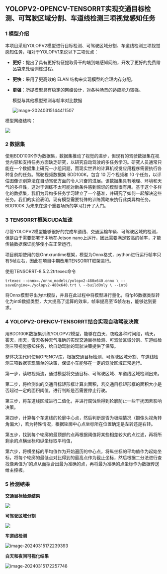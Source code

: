 ## YOLOPV2-OPENCV-TENSORRT实现交通目标检测、可驾驶区域分割、车道线检测三项视觉感知任务

### 1 模型介绍

本项目采用YOLOPV2模型进行目标检测、可驾驶区域分割、车道线检测三项视觉感知任务，相对于YOLOPV1来说以下三项优点：

- **更好**：提出了具有更好特征提取骨干的端到端感知网络，开发了更好的免费赠品袋来处理训练过程。

- **更快**：采用了更高效的 ELAN 结构来实现模型的合理内存分配。

- **更强**：所提模型具有稳定的网络设计，对各种场景的适应能力较强。

  模型与其他模型预测与帧率对比数据

  ![image-20240315144411507](https://cdn.jsdelivr.net/gh/1944195627wb/images@main/images/image-20240315144411507.png)

模型网络结构：

![](https://cdn.jsdelivr.net/gh/1944195627wb/images@main/images/yolopv2-480x640.png)

### 2 数据集

使用BDD100K作为数据集，数据集推动了视觉的进步，但现有的驾驶数据集在视觉内容和支持任务方面缺乏研究，以研究自动驾驶的多任务学习。研究人员通常只能在一个数据集上研究一小组问题，而现实世界的计算机视觉应用程序需要执行各种复杂的任务。驾驶视频数据集 BDD100K，包含 10 万个视频和 10 个任务，以评估图像识别算法在自动驾驶方面的令人兴奋的进展。该数据集具有地理、环境和天气的多样性，这对于训练不太可能对新条件感到惊讶的模型很有用。基于这个多样化的数据集，我们为异构多任务学习建立了一个基准，并研究了如何一起解决这些任务。我们的实验表明，现有模型需要特殊的训练策略来执行此类异构任务。 BDD100K 为未来在这个重要场所的学习打开了大门。

### 3 TENSORRT框架CUDA加速

尽管YOLOPV2模型能够很好的完成车道线、交通运输车辆、可驾驶区域的检测，但是由于需要部署于本地在Jetson nano上运行，因此需要满足较高的帧率，才能传输数据保证能够使小车正常运行。

项目前期使用的是Onnxruntime框架，模型为Onnx格式，python进行运行帧率只有5帧左右，因此在项目中期改用TENSORRT框架进行。

使用TENSORRT-8.5.2.2trtexec命令

`trtexec --onnx=./onnx_models/yolopv2-480x640.onnx \
		--saveEngine=./yolopv2-480x640.trt \
		--buildOnly \
		--int8`

将Onnx模型导出为trt模型，并且在此过程中将模型进行量化，将fp16数据类型转化为int8数据类型，大大提高了运算的效率，帧率提高至15帧左右，能够达到要求。

### 4 YOLOPV2-OPENCV-TENSORRT结合实现自动驾驶决策

用BDD100K数据集训练YOLOPV2模型，能够在白天、夜晚各种时间段，晴天，雾天，雨天，雪天各种天气准确的实现交通目标检测、可驾驶区域分割、车道线检测三项视觉感知任务，给自动驾驶的驾驶决策提供了保障。

整体决策代码使用OPENCV库，根据交通目标检测、可驾驶区域分割、车道线检测三项数据实现简单的决策，保证小车能够在一定的驾驶区域正常运行。

第一步，读取视频流，通过模型将交通目标、可驾驶区域、车道线区域检测出来。

第二步，将检测出的交通目标矩形框计算出面积，若交通目标矩形框的面积大小是否超过一定的面积阈值，进行判断是否需要停止行驶。

第三步，将车道线区域进行二值化，并进行腐蚀后得到轮廓防止一些干扰因素影响决策。

第四步，计算每个车道线的轮廓中心点，然后判断是否为极端情况（摄像头视角转角偏大），若为特殊情况，根据轮廓中心点坐标所在位置确定是左转还是右转。

第五步，找到每个轮廓的最顶部的点再根据阈值将某些相差较大的点过滤，再将所剩余的点横坐标和纵坐标取平均值，

第六步，将横坐标的平均值作为开始遍历的中心点，将纵坐标的平均值作为起始坐标，将每个轮廓的最低点对比得到的最高点作为截止坐标，然后根据二分法进行查找像素值为1的点从而拟合出最为准确的点，再将最为准确的点坐标作为数据传送给主控板。

### 5 检测结果

**交通目标检测结果**

![](https://cdn.jsdelivr.net/gh/1944195627wb/images@main/images/%E5%B1%8F%E5%B9%95%E6%88%AA%E5%9B%BE%202024-03-15%20171911.png)

**可驾驶区域分割**

![](https://cdn.jsdelivr.net/gh/1944195627wb/images@main/images/%E5%B1%8F%E5%B9%95%E6%88%AA%E5%9B%BE%202024-03-15%20172002.png)

**车道线检测**

![image-20240315172239393](https://cdn.jsdelivr.net/gh/1944195627wb/images@main/images/image-20240315172239393.png)

**白天和夜间可视化结果**

![image-20240315172257748](https://cdn.jsdelivr.net/gh/1944195627wb/images@main/images/image-20240315172257748.png)